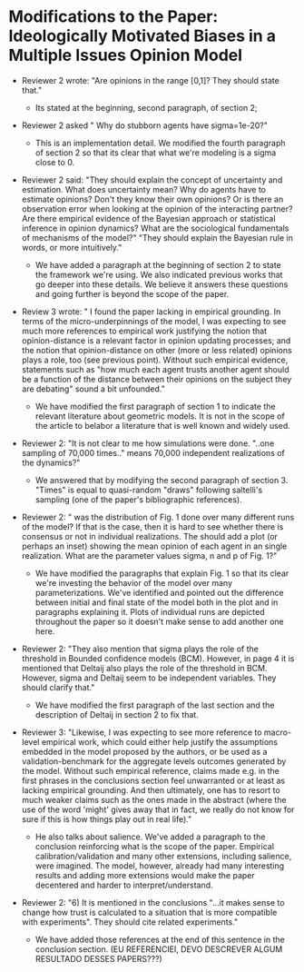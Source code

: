 # Modifications to the Paper: Ideologically Motivated Biases in a Multiple Issues Opinion Model

- Reviewer 2 wrote: "Are opinions in the range [0,1]? They should state that."
  - Its stated at the beginning, second paragraph, of section 2;

- Reviewer 2 asked " Why do stubborn agents have sigma=1e-20?"
  - This is an implementation detail. We modified the fourth paragraph of
   section 2 so that its clear that what we're modeling is a sigma close to 0.

- Reviewer 2 said: "They should explain the concept of uncertainty and
  estimation. What does uncertainty mean? Why do agents have to estimate
  opinions? Don't they know their own opinions? Or is there an observation error
  when looking at the opinion of the interacting partner? Are there empirical
  evidence of the Bayesian approach or statistical inference in opinion
  dynamics? What are the sociological fundamentals of mechanisms of the model?"
  "They should explain the Bayesian rule in words, or more intuitively."

  - We have added a paragraph at the beginning of section 2 to state the
   framework we're using. We also indicated previous works that go deeper into
   these details. We believe it answers these questions and going further is
   beyond the scope of the paper.


- Review 3 wrote: " I found the paper lacking in empirical grounding. In terms
  of the micro-underpinnings of the model, I was expecting to see much more
  references to empirical work justifying the notion that opinion-distance is a
  relevant factor in opinion updating processes; and the notion that
  opinion-distance on other (more or less related) opinions plays a role, too
  (see previous point). Without such empirical evidence, statements such as "how
  much each agent trusts another agent should be a function of the distance
  between their opinions on the subject they are debating" sound a bit
  unfounded."

   - We have modified the first paragraph of section 1 to indicate the relevant
   literature about geometric models. It is not in the scope of the article to
   belabor a literature that is well known and widely used.

- Reviewer 2: "It is not clear to me how simulations were done. "..one sampling
of 70,000 times.." means 70,000 independent realizations of the dynamics?"
    - We answered that by modifying the second paragraph of section 3. "Times"
   is equal to quasi-random "draws" following saltelli's sampling (one of the
   paper's bibliographic references).

- Reviewer 2: " was the distribution of Fig. 1 done over many different runs of
the model? If that is the case, then it is hard to see whether there is
consensus or not in individual realizations. The should add a plot (or perhaps
an inset) showing the mean opinion of each agent in an single realization. What
are the parameter values sigma, n and p of Fig. 1?"

   - We have modified the paragraphs that explain Fig. 1 so that its clear we're
     investing the behavior of the model over many parameterizations. We've
     identified and pointed out the difference between initial and final state
     of the model both in the plot and in paragraphs explaining it. Plots of
     individual runs are depicted throughout the paper so it doesn't make sense
     to add another one here.

- Reviewer 2: "They also mention that sigma plays the role of
the threshold in Bounded confidence models (BCM). However, in page 4 it is
mentioned that Deltaij also plays the role of the threshold in BCM. However,
sigma and Deltaij seem to be independent variables. They should clarify that."
    - We have modified the first paragraph of the last section and the
      description of Deltaij in section 2 to fix that.


- Reviewer 3: "Likewise, I was expecting to see more reference to macro-level
  empirical work, which could either help justify the assumptions embedded in
  the model proposed by the authors, or be used as a validation-benchmark for
  the aggregate levels outcomes generated by the model. Without such empirical
  reference, claims made e.g. in the first phrases in the conclusions section
  feel unwarranted or at least as lacking empirical grounding. And then
  ultimately, one has to resort to much weaker claims such as the ones made in
  the abstract (where the use of the word 'might' gives away that in fact, we
  really do not know for sure if this is how things play out in real life)."

   - He also talks about salience. We've added a paragraph to the conclusion
     reinforcing what is the scope of the paper. Empirical
     calibration/validation and many other extensions, including salience, were
     imagined. The model, however, already had many interesting results and
     adding more extensions would make the paper decentered and harder to
     interpret/understand.

- Reviewer 2: "6) It is mentioned in the conclusions "...it makes sense to
change how trust is calculated to a situation that is more compatible with
experiments". They should cite related experiments."
  - We have added those references at the end of this sentence in the conclusion
    section. (EU REFERENCIEI, DEVO DESCREVER ALGUM RESULTADO DESSES PAPERS???)
